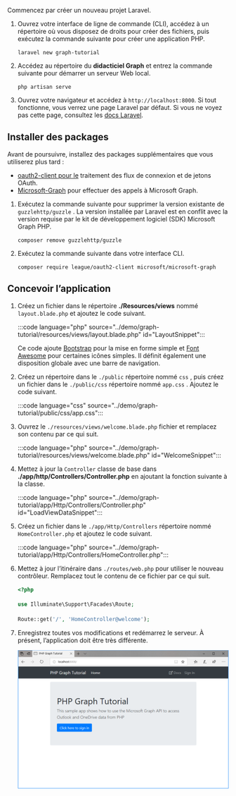 <!-- markdownlint-disable MD002 MD041 -->

Commencez par créer un nouveau projet Laravel.

1. Ouvrez votre interface de ligne de commande (CLI), accédez à un répertoire où vous disposez de droits pour créer des fichiers, puis exécutez la commande suivante pour créer une application PHP.

    ```Shell
    laravel new graph-tutorial
    ```

1. Accédez au répertoire du **didacticiel Graph** et entrez la commande suivante pour démarrer un serveur Web local.

    ```Shell
    php artisan serve
    ```

1. Ouvrez votre navigateur et accédez à `http://localhost:8000`. Si tout fonctionne, vous verrez une page Laravel par défaut. Si vous ne voyez pas cette page, consultez les [docs Laravel](https://laravel.com/docs/7.x).

## <a name="install-packages"></a>Installer des packages

Avant de poursuivre, installez des packages supplémentaires que vous utiliserez plus tard :

- [oauth2-client pour le](https://github.com/thephpleague/oauth2-client) traitement des flux de connexion et de jetons OAuth.
- [Microsoft-Graph](https://github.com/microsoftgraph/msgraph-sdk-php) pour effectuer des appels à Microsoft Graph.

1. Exécutez la commande suivante pour supprimer la version existante de `guzzlehttp/guzzle` . La version installée par Laravel est en conflit avec la version requise par le kit de développement logiciel (SDK) Microsoft Graph PHP.

    ```Shell
    composer remove guzzlehttp/guzzle
    ```

1. Exécutez la commande suivante dans votre interface CLI.

    ```Shell
    composer require league/oauth2-client microsoft/microsoft-graph
    ```

## <a name="design-the-app"></a>Concevoir l’application

1. Créez un fichier dans le répertoire **./Resources/views** nommé `layout.blade.php` et ajoutez le code suivant.

    :::code language="php" source="../demo/graph-tutorial/resources/views/layout.blade.php" id="LayoutSnippet":::

    Ce code ajoute [Bootstrap](http://getbootstrap.com/) pour la mise en forme simple et [Font Awesome](https://fontawesome.com/) pour certaines icônes simples. Il définit également une disposition globale avec une barre de navigation.

1. Créez un répertoire dans le `./public` répertoire nommé `css` , puis créez un fichier dans le `./public/css` répertoire nommé `app.css` . Ajoutez le code suivant.

    :::code language="css" source="../demo/graph-tutorial/public/css/app.css":::

1. Ouvrez le `./resources/views/welcome.blade.php` fichier et remplacez son contenu par ce qui suit.

    :::code language="php" source="../demo/graph-tutorial/resources/views/welcome.blade.php" id="WelcomeSnippet":::

1. Mettez à jour la `Controller` classe de base dans **./app/http/Controllers/Controller.php** en ajoutant la fonction suivante à la classe.

    :::code language="php" source="../demo/graph-tutorial/app/Http/Controllers/Controller.php" id="LoadViewDataSnippet":::

1. Créez un fichier dans le `./app/Http/Controllers` répertoire nommé `HomeController.php` et ajoutez le code suivant.

    :::code language="php" source="../demo/graph-tutorial/app/Http/Controllers/HomeController.php":::

1. Mettez à jour l’itinéraire dans `./routes/web.php` pour utiliser le nouveau contrôleur. Remplacez tout le contenu de ce fichier par ce qui suit.

    ```php
    <?php

    use Illuminate\Support\Facades\Route;

    Route::get('/', 'HomeController@welcome');
    ```

1. Enregistrez toutes vos modifications et redémarrez le serveur. À présent, l’application doit être très différente.

    ![Capture d’écran de la page d’accueil repensée](./images/create-app-01.png)
